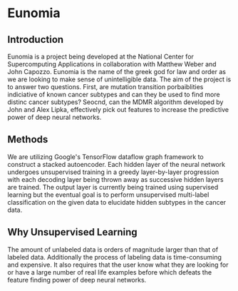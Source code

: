 # Eunomia

## Introduction
Eunomia is a project being developed at the National Center for Supercomputing Applications in collaboration with Matthew Weber and John Capozzo. Eunomia is the name of the greek god for law and order as we are looking to make sense of unintelligible data. The aim of the project is to answer two questions. First, are mutation transition porbaiblities indiciative of known cancer subtypes and can they be used to find more distinc cancer subtypes? Seocnd, can the MDMR algorithm developed by John and Alex Lipka, effectively pick out features to increase the predictive power of deep neural networks.

## Methods
We are utilizing Google's TensorFlow dataflow graph framework to construct a stacked autoencoder. Each hidden layer of the neural network undergoes unsupervised training in a greedy layer-by-layer progression with each decoding layer being thrown away as successive hidden layers are trained. The output layer is currently being trained using supervised learning but the eventual goal is to perform unsupervised multi-label classification on the given data to elucidate hidden subtypes in the cancer data.

## Why Unsupervised Learning
The amount of unlabeled data is orders of magnitude larger than that of labeled data. Additionally the process of labeling data is time-consuming and expensive. It also requires that the user know what they are looking for or have a large number of real life examples before which defeats the feature finding power of deep neural networks.
